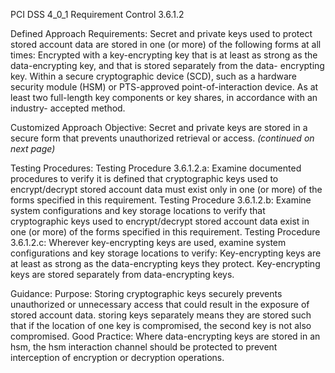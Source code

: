 PCI DSS 4_0_1 Requirement Control 3.6.1.2

Defined Approach Requirements:
Secret and private keys used to protect stored account data are stored in one (or more) of the following forms at all times: Encrypted with a key-encrypting key that is at least as strong as the data-encrypting key, and that is stored separately from the data- encrypting key. Within a secure cryptographic device (SCD), such as a hardware security module (HSM) or PTS-approved point-of-interaction device. As at least two full-length key components or key shares, in accordance with an industry- accepted method.

Customized Approach Objective:
Secret and private keys are stored in a secure form that prevents unauthorized retrieval or access. _(continued on next page)_

Testing Procedures:
Testing Procedure 3.6.1.2.a: Examine documented procedures to verify it is defined that cryptographic keys used to encrypt/decrypt stored account data must exist only in one (or more) of the forms specified in this requirement.
Testing Procedure 3.6.1.2.b: Examine system configurations and key storage locations to verify that cryptographic keys used to encrypt/decrypt stored account data exist in one (or more) of the forms specified in this requirement.
Testing Procedure 3.6.1.2.c: Wherever key-encrypting keys are used, examine system configurations and key storage locations to verify: Key-encrypting keys are at least as strong as the data-encrypting keys they protect. Key-encrypting keys are stored separately from data-encrypting keys.

Guidance:
Purpose: Storing cryptographic keys securely prevents unauthorized or unnecessary access that could result in the exposure of stored account data. storing keys separately means they are stored such that if the location of one key is compromised, the second key is not also compromised. Good Practice: Where data-encrypting keys are stored in an hsm, the hsm interaction channel should be protected to prevent interception of encryption or decryption operations.